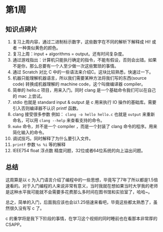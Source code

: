 # 第1周

## 知识点碎片

1. 复习上周内容，通过二进制标示数字，这些数字在不同的解析下解释成 HI! 或者 一种类似黄色的颜色。
2. 复习上周：input + algorithms = output。还有时间复杂度。
3. 通过游戏指出：计算机只能执行确定的指令，不能有假设，否则会出错。如果不是你，那么总要有一个人至少做一次这些繁琐的事情。
4. 通过 Scratch 对比 C 中的一些语法来介绍C。这块比较熟悉，快速过一下。
5. 机器只能理解机器语言，所以我们需要某种方法将我们写的东西(source code) 转换成机器理解的 machine code，这个叫做编译器 compiler。
6. 简单的 hello.c 项目，用来入门。同时 clang 是一个基础命令我们可以在自己的 mac 上尝试。 
7. stdio 也就是 standard input & output 是 c 用来执行 IO 操作的基础库。需要引入否则编译器不认识 printf 函数。
8. clang 接受很多参数 例如： `clang -o hello hello.c` 也就是 `output` 来重新命名，可以用 `clang --help` 来查看支持的命令。
9. `make` 命令，并不是一个 compiler ，而是一个封装了 clang 命令的程序。用来简化输入的命令。
10. 调试技巧。同时解释了为什么要引入文件。
11. `printf` 参数 `%s %i` 等的解释
12. IEEE754 float 浮点数 精度问题，32位或者64位系统的向上溢出问题。


## 总结

这周算是以 c 为入门语言介绍了编程中的一些思想，毕竟写了7年了所以都是1.5倍速看的。对于入门编程的人来说非常有意义，当时我就在想如果当时大学我的老师是这种水平我可能就不会需要多花费那么多时间在图书馆和实验室了，哈哈~。

总之，简单的入门，后面我应该也会以1.25倍速来看吧，毕竟这些都太熟悉了，虽然很久没有写 c 了。

c 的重学将是我下下阶段的事情，在学习这个视频的同时睡前也在看那本非常厚的 CSAPP。
